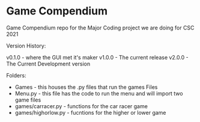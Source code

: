 # Game Compendium
Game Compendium repo for the Major Coding project we are doing for  CSC 2021

Version History:

v0.1.0 - where the GUI met it's maker
v1.0.0 - The current release
v2.0.0 - The Current Development version

Folders:
- Games - this houses the .py files that run the games
Files
- Menu.py - this file has the code to run the menu and will import two game files
- games/carracer.py - functions for the car racer game
- games/highorlow.py - fucntions for the higher or lower game